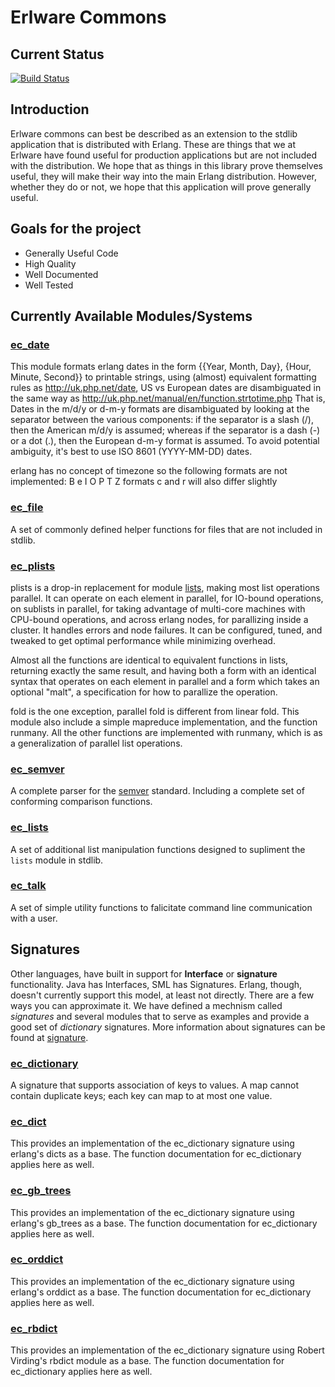 Erlware Commons
===============

Current Status
--------------
[![Build Status](https://secure.travis-ci.org/bkearns/erlware_commons.png)](http://travis-ci.org/bkearns/erlware_commons)

Introduction
------------

Erlware commons can best be described as an extension to the stdlib
application that is distributed with Erlang. These are things that we
at Erlware have found useful for production applications but are not
included with the distribution. We hope that as things in this library
prove themselves useful, they will make their way into the main Erlang
distribution. However, whether they do or not, we hope that this
application will prove generally useful.

Goals for the project
---------------------

* Generally Useful Code
* High Quality
* Well Documented
* Well Tested

Currently Available Modules/Systems
------------------------------------

### [ec_date](https://github.com/erlware/erlware_commons/blob/master/src/ec_date.erl)

This module formats erlang dates in the form {{Year, Month, Day},
{Hour, Minute, Second}} to printable strings, using (almost)
equivalent formatting rules as http://uk.php.net/date, US vs European
dates are disambiguated in the same way as
http://uk.php.net/manual/en/function.strtotime.php That is, Dates in
the m/d/y or d-m-y formats are disambiguated by looking at the
separator between the various components: if the separator is a slash
(/), then the American m/d/y is assumed; whereas if the separator is a
dash (-) or a dot (.), then the European d-m-y format is assumed. To
avoid potential ambiguity, it's best to use ISO 8601 (YYYY-MM-DD)
dates.

erlang has no concept of timezone so the following formats are not
implemented: B e I O P T Z formats c and r will also differ slightly

### [ec_file](https://github.com/erlware/erlware_commons/blob/master/src/ec_file.erl)

A set of commonly defined helper functions for files that are not
included in stdlib.

### [ec_plists](https://github.com/erlware/erlware_commons/blob/master/src/ec_plists.erl)

plists is a drop-in replacement for module <a
href="http://www.erlang.org/doc/man/lists.html">lists</a>, making most
list operations parallel. It can operate on each element in parallel,
for IO-bound operations, on sublists in parallel, for taking advantage
of multi-core machines with CPU-bound operations, and across erlang
nodes, for parallizing inside a cluster. It handles errors and node
failures. It can be configured, tuned, and tweaked to get optimal
performance while minimizing overhead.

Almost all the functions are identical to equivalent functions in
lists, returning exactly the same result, and having both a form with
an identical syntax that operates on each element in parallel and a
form which takes an optional "malt", a specification for how to
parallize the operation.

fold is the one exception, parallel fold is different from linear
fold.  This module also include a simple mapreduce implementation, and
the function runmany. All the other functions are implemented with
runmany, which is as a generalization of parallel list operations.

### [ec_semver](https://github.com/erlware/erlware_commons/blob/master/src/ec_semver.erl)

A complete parser for the [semver](http://semver.org/)
standard. Including a complete set of conforming comparison functions.

### [ec_lists](https://github.com/ericbmerritt/erlware_commons/blob/master/src/ec_lists.erl)

A set of additional list manipulation functions designed to supliment
the `lists` module in stdlib.

### [ec_talk](https://github.com/erlware/erlware_commons/blob/master/src/ec_talk.erl)

A set of simple utility functions to falicitate command line
communication with a user.

Signatures
-----------

Other languages, have built in support for **Interface** or
**signature** functionality. Java has Interfaces, SML has
Signatures. Erlang, though, doesn't currently support this model, at
least not directly. There are a few ways you can approximate it. We
have defined a mechnism called *signatures* and several modules that
to serve as examples and provide a good set of *dictionary*
signatures. More information about signatures can be found at
[signature](https://github.com/erlware/erlware_commons/blob/master/doc/signatures.md).


### [ec_dictionary](https://github.com/erlware/erlware_commons/blob/master/src/ec_dictionary.erl)

A signature that supports association of keys to values. A map cannot
contain duplicate keys; each key can map to at most one value.

### [ec_dict](https://github.com/erlware/erlware_commons/blob/master/src/ec_dict.erl)

This provides an implementation of the ec_dictionary signature using
erlang's dicts as a base. The function documentation for ec_dictionary
applies here as well.

### [ec_gb_trees](https://github.com/ericbmerritt/erlware_commons/blob/master/src/ec_gb_trees.erl)

This provides an implementation of the ec_dictionary signature using
erlang's gb_trees as a base. The function documentation for
ec_dictionary applies here as well.

### [ec_orddict](https://github.com/ericbmerritt/erlware_commons/blob/master/src/ec_orddict.erl)

This provides an implementation of the ec_dictionary signature using
erlang's orddict as a base. The function documentation for
ec_dictionary applies here as well.

### [ec_rbdict](https://github.com/ericbmerritt/erlware_commons/blob/master/src/ec_rbdict.erl)

This provides an implementation of the ec_dictionary signature using
Robert Virding's rbdict module as a base. The function documentation
for ec_dictionary applies here as well.
